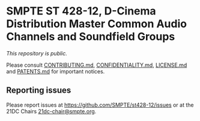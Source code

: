 # SMPTE ST 428-12, D-Cinema Distribution Master Common Audio Channels and Soundfield Groups

_This repository is public._ 

Please consult [CONTRIBUTING.md](./CONTRIBUTING.md), [CONFIDENTIALITY.md](./CONFIDENTIALITY.md), [LICENSE.md](./LICENSE.md) and [PATENTS.md](./PATENTS.md) for important notices.

## Reporting issues

Please report issues at <https://github.com/SMPTE/st428-12/issues> or at the 21DC Chairs <21dc-chair@smpte.org>.

